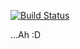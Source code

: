 [![Build Status](https://travis-ci.org/PracticaDS/ci-travis.svg)](https://travis-ci.org/practicasdesarrolloCHT/vacacionespermanentes)

...Ah :D
